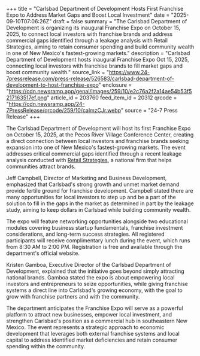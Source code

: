 +++
title = "Carlsbad Department of Development Hosts First Franchise Expo to Address Market Gaps and Boost Local Investment"
date = "2025-09-10T07:06:26Z"
draft = false
summary = "The Carlsbad Department of Development is organizing its inaugural Franchise Expo on October 15, 2025, to connect local investors with franchise brands and address commercial gaps identified through a leakage analysis with Retail Strategies, aiming to retain consumer spending and build community wealth in one of New Mexico's fastest-growing markets."
description = "Carlsbad Department of Development hosts inaugural Franchise Expo Oct 15, 2025, connecting local investors with franchise brands to fill market gaps and boost community wealth."
source_link = "https://www.24-7pressrelease.com/press-release/526583/carlsbad-department-of-development-to-host-franchise-expo"
enclosure = "https://cdn.newsramp.app/genai/images/259/10/e2c76a2f2a14ae54b53f5217163517ef.png"
article_id = 203760
feed_item_id = 20312
qrcode = "https://cdn.newsramp.app/24-7PressRelease/qrcode/259/10/calmzCJr.webp"
source = "24-7 Press Release"
+++

<p>The Carlsbad Department of Development will host its first Franchise Expo on October 15, 2025, at the Pecos River Village Conference Center, creating a direct connection between local investors and franchise brands seeking expansion into one of New Mexico's fastest-growing markets. The event addresses critical commercial gaps identified through a recent leakage analysis conducted with <a href="https://www.retailstrategies.com" rel="nofollow" target="_blank">Retail Strategies</a>, a national firm that helps communities attract brands.</p><p>Jeff Campbell, Director of Marketing and Business Development, emphasized that Carlsbad's strong growth and unmet market demand provide fertile ground for franchise development. Campbell stated there are many opportunities for local investors to step up and be a part of the solution to fill in the gaps in the market as determined in part by the leakage study, aiming to keep dollars in Carlsbad while building community wealth.</p><p>The expo will feature networking opportunities alongside two educational modules covering business startup fundamentals, franchise investment considerations, and long-term success strategies. All registered participants will receive complimentary lunch during the event, which runs from 8:30 AM to 2:00 PM. Registration is free and available through the department's official website.</p><p>Kristen Gamboa, Executive Director of the Carlsbad Department of Development, explained that the initiative goes beyond simply attracting national brands. Gamboa stated the expo is about empowering local investors and entrepreneurs to seize opportunities, while giving franchise systems a direct line into Carlsbad's growing economy, with the goal to grow with franchise partners and with the community.</p><p>The department anticipates the Franchise Expo will serve as a powerful platform to attract new businesses, empower local investment, and strengthen Carlsbad's position as a commercial hub in southeastern New Mexico. The event represents a strategic approach to economic development that leverages both external franchise systems and local capital to address identified market deficiencies and retain consumer spending within the community.</p>